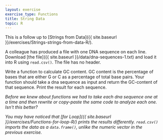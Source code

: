 ```yaml
---
layout: exercise
exercise_type: Functions
title: String Data
topic: R
---
```


This is a follow up to [Strings from Data]({{ site.baseurl }}/exercises/Strings-strings-from-data-R/).

A colleague has produced a file with one DNA sequence on each line. Download
[the file]({{ site.baseurl }}/data/dna-sequences-1.txt) and load it into R using
`read.csv()`. The file has no header.

Write a function to calculate GC content. GC content is the percentage of bases 
that are either G or C as a percentage of total base pairs. Your function should 
take a dna sequence as input and return the GC-content of that sequence. Print 
the result for each sequence. 

*Before we knew about functions we had to take each dna sequence one at a time and then rewrite or copy-paste the same code to analyze each one. Isn't this better?*

*You may have noticed that [for Loop]({{ site.baseurl }}/exercises/Functions-for-loop-R/) prints the results differently. `read.csv()` imports the data as a `data.frame()`, unlike the numeric vector in the previous exercise.*
